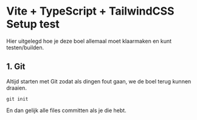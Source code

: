 # Vite + TypeScript + TailwindCSS Setup test
Hier uitgelegd hoe je deze boel allemaal moet klaarmaken en kunt testen/builden.

## 1. Git
Altijd starten met Git zodat als dingen fout gaan, we de boel terug kunnen draaien.

```
git init
```

En dan gelijk alle files committen als je die hebt.